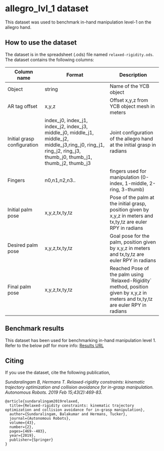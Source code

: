 # allegro\_lvl\_1 dataset
This dataset was used to benchmark in-hand manipulation level-1 on the allegro hand.

## How to use the dataset
The dataset is in the spreadsheet (.ods) file named `relaxed-rigidity.ods`. The dataset contains the following columns:


| Column name                 | Format                                                                                                                                                                        | Description                                                                                                                            |
|--------------------------- |----------------------------------------------------------------------------------------------------------------------------------------------------------------------------- |-------------------------------------------------------------------------------------------------------------------------------------- |
| Object                      | string                                                                                                                                                                        | Name of the YCB object                                                                                                                 |
| AR tag offset               | x,y,z                                                                                                                                                                         | Offset x,y,z from YCB object mesh in meters                                                                                            |
| Initial grasp configuration | index\_j0, index\_j1, index\_j2, index\_j3, middle\_j0, middle\_j1, middle\_j2, middle\_j3,ring\_j0, ring\_j1, ring\_j2, ring\_j3, thumb\_j0, thumb\_j1, thumb\_j2, thumb\_j3 | Joint configuration of the allegro hand at the initial grasp in radians                                                                |
| Fingers                     | n0,n1,n2,n3..                                                                                                                                                                 | fingers used for manipulation (0-index, 1-middle, 2-ring, 3-thumb)                                                                     |
| Initial palm pose         | x,y,z,tx,ty,tz                                                                                                                                                                | Pose of the palm at the initial grasp, position given by x,y,z in meters and tx,ty,tz are euler RPY in radians                       |
| Desired palm pose         | x,y,z,tx,ty,tz                                                                                                                                                                | Goal pose for the palm, position given by x,y,z in meters and tx,ty,tz are euler RPY in radians                                      |
| Final palm pose           | x,y,z,tx,ty,tz                                                                                                                                                                | Reached Pose of the palm using \`Relaxed-Rigidity\` method,  position given by x,y,z in meters and tx,ty,tz are euler RPY in radians |

## Benchmark results
This dataset has been used for benchmarking in-hand manipulation level 1. Refer to the below pdf for more info:
[Results URL](https://robot-learning.cs.utah.edu/_media/project/bih_demo_lvl1.pdf)

## Citing
If you use the dataset, cite the following publication,

*Sundaralingam B, Hermans T. Relaxed-rigidity constraints: kinematic trajectory optimization and collision avoidance for in-grasp manipulation. Autonomous Robots. 2019 Feb 15;43(2):469-83.*

```
@article{sundaralingam2019relaxed,
  title={Relaxed-rigidity constraints: kinematic trajectory optimization and collision avoidance for in-grasp manipulation},
  author={Sundaralingam, Balakumar and Hermans, Tucker},
  journal={Autonomous Robots},
  volume={43},
  number={2},
  pages={469--483},
  year={2019},
  publisher={Springer}
}
```

